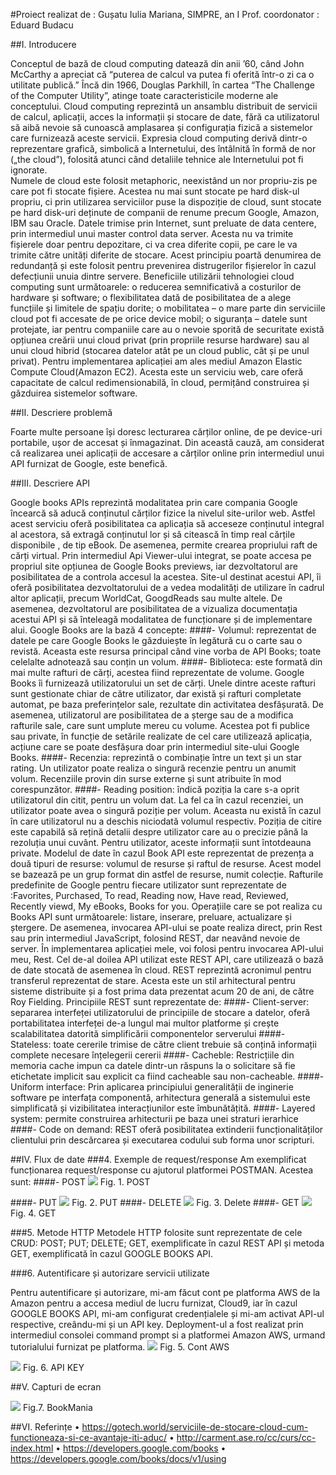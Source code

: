 
#Proiect realizat de : Gușatu Iulia Mariana, SIMPRE, an I
Prof. coordonator : Eduard Budacu


##I.	Introducere

Conceptul de bază de cloud computing datează din anii ’60, când John McCarthy a apreciat că “puterea de calcul va putea fi oferită într-o zi ca o utilitate publică.” Încă din 1966, Douglas Parkhill, în cartea “The Challenge of the Computer Utility”, atinge toate caracteristicile moderne ale conceptului.
Cloud computing reprezintă un ansamblu distribuit de servicii de calcul, aplicații, acces la informații și stocare de date, fără ca utilizatorul să aibă nevoie să cunoască amplasarea și configurația fizică a sistemelor care furnizează aceste servicii.  Expresia cloud computing derivă dintr-o reprezentare grafică, simbolică a Internetului, des întâlnită în formă de nor („the cloud”), folosită atunci când detaliile tehnice ale Internetului pot fi ignorate.  
Numele de cloud este folosit metaphoric, neexistând un nor propriu-zis pe care pot fi stocate fișiere.  Acestea nu mai sunt stocate pe hard disk-ul propriu, ci prin utilizarea serviciilor puse la dispoziție de cloud, sunt stocate pe hard disk-uri deținute de companii de renume precum Google, Amazon, IBM sau Oracle.
Datele trimise prin Internet, sunt preluate de data centere, prin intermediul unui master control data server. Acesta nu va trimite fișierele doar pentru depozitare, ci va crea diferite copii, pe care le va trimite către unități diferite de stocare. Acest principiu poartă denumirea de redundanță și este folosit pentru prevenirea distrugerilor fișierelor în cazul defecțiunii unuia dintre servere. 
Beneficiile utilizării tehnologiei cloud computing sunt următoarele:
o	reducerea semnificativă a costurilor de hardware și software;
o	flexibilitatea dată de posibilitatea de a alege funcțiile și limitele de spațiu dorite;
o	mobilitatea – o mare parte din serviciile cloud pot fi accesate de pe orice device mobil;
o	siguranța – datele sunt protejate, iar pentru companiile care au o nevoie sporită de securitate există opțiunea creării unui cloud privat (prin propriile resurse hardware) sau al unui cloud hibrid (stocarea datelor atât pe un cloud public, cât și pe unul privat).
Pentru implementarea aplicației am ales mediul Amazon Elastic Compute Cloud(Amazon EC2). Acesta este un serviciu web, care oferă capacitate de calcul redimensionabilă, în cloud, permițând construirea și găzduirea sistemelor software.
    

##II.	Descriere problemă

Foarte multe persoane își doresc lecturarea cărților online, de pe device-uri portabile, ușor de accesat și înmagazinat. Din această cauză, am considerat că realizarea unei aplicații de accesare a cărților online prin intermediul unui API furnizat  de Google, este benefică.

##III.	Descriere API

Google books APIs reprezintă modalitatea prin care compania Google încearcă să aducă conținutul cărților fizice la nivelul site-urilor web. Astfel acest serviciu oferă posibilitatea ca aplicația să acceseze conținutul integral al acestora, să extragă conținutul lor și să citească în timp real cărțile disponibile , de tip eBook. De asemenea, permite crearea propriului raft de cărți virtual. 
Prin intermediul Api Viewer-ului integrat, se poate accesa pe propriul site opțiunea de Google Books previews, iar dezvoltatorul are posibilitatea de a controla accesul la acestea.
Site-ul destinat acestui API, îi oferă posibilitatea dezvoltatorului de a vedea modalități de utilizare în cadrul altor aplicații, precum WorldCat, GoogdReads sau multe altele. De asemenea, dezvoltatorul are posibilitatea de a vizualiza documentația acestui API și să înteleagă modalitatea de funcționare și de implementare alui.
Google Books are la bază 4 concepte:
####-	Volumul: reprezentat de datele pe care Google Books le găzduiește în legătură cu o carte sau o revistă. Aceasta este resursa principal când vine vorba de API Books; toate celelalte adnotează sau conțin un volum.
####-	Biblioteca: este formată din mai multe rafturi de cărți, acestea fiind reprezentate de volume. Google Books îi furnizează utilizatorului un set de cărți. Unele dintre aceste rafturi sunt gestionate chiar de către utilizator, dar există și rafturi completate automat, pe baza preferințelor sale, rezultate din activitatea desfășurată.  De asemenea, utilizatorul are posibilitatea de a șterge sau de a modifica rafturile sale, care sunt umplute mereu cu volume. Acestea pot fi publice sau private, în funcție de setările realizate de cel care utilizează aplicația, acțiune care se poate desfășura doar prin intermediul site-ului Google Books.
####-	Recenzia: reprezintă o combinație între un text și un star rating. Un utilizator poate realiza o singură recenzie pentru un anumit volum. Recenziile provin din surse externe și sunt atribuite în mod corespunzător.
####-	Reading position: îndică poziția la care s-a oprit utilizatorul din citit, pentru un volum dat. La fel ca în cazul recenziei, un utilizator poate avea o singură poziție per volum. Aceasta nu există în cazul în care utilizatorul nu a deschis niciodată volumul respectiv. Poziția de citire este capabilă să rețină detalii despre utilizator care au o precizie până la rezoluția unui cuvânt. Pentru utilizator, aceste informații sunt întotdeauna private.
Modelul de date în cazul Book API este reprezentat de prezența a două tipuri de resurse: volumul de resurse și raftul de resurse. Acest model se bazează pe un grup format din astfel de resurse, numit colecție.
Rafturile predefinite de Google pentru fiecare utilizator sunt reprezentate de :Favorites, Purchased, To read, Reading now, Have read, Reviewed, Recently viewd, My eBooks, Books for you.
Operațiile care se pot realiza cu Books API sunt următoarele: listare, inserare, preluare, actualizare și ștergere. De asemenea, invocarea API-ului se poate realiza direct, prin Rest sau prin intermediul JavaScript, folosind REST, dar neavând nevoie de server.
În implementarea aplicației mele, voi folosi pentru invocarea API-ului meu, Rest.
Cel de-al doilea API utilizat este REST API, care utilizează o bază de date stocată de asemenea în cloud. REST reprezintă acronimul pentru transferul reprezentat de stare. Acesta este un stil arhitectural pentru sisteme distribuite și a fost prima data prezentat acum 20 de ani, de către Roy Fielding.
Principiile REST sunt reprezentate de:
####-	Client-server: separarea interfeței utilizatorului de principiile de stocare a datelor, oferă portabilitatea interfeței de-a lungul mai multor platforme și crește scalabilitatea datorită simplificării componentelor serverului
####-	Stateless: toate cererile trimise de către client trebuie să conțină informații complete necesare înțelegerii cererii
####-	Cacheble: Restricțiile din memoria cache impun ca datele dintr-un răspuns la o solicitare să fie etichetate implicit sau explicit ca fiind cacheable sau non-cacheable.
####-	Uniform interface: Prin aplicarea principiului generalității de inginerie software pe interfața componentă, arhitectura generală a sistemului este simplificată și vizibilitatea interacțiunilor este îmbunătățită.
####-	Layered system: permite construirea arhitecturii pe baza unei straturi ierarhice
####-	Code on demand: REST oferă posibilitatea extinderii funcționalităților clientului prin descărcarea și executarea codului sub forma unor scripturi.

##IV.	Flux de date
###4.	Exemple de request/response
Am exemplificat funcționarea request/response cu ajutorul platformei POSTMAN.
Acestea sunt:
####-	POST
 ![](/proiectCloudComputingGusatuIulia/images/exempluPOST.PNG)
Fig. 1. POST

####-	PUT
 ![](/proiectCloudComputingGusatuIulia/images/exempluPUT.PNG)
Fig. 2. PUT
####-	DELETE
 ![](/proiectCloudComputingGusatuIulia/images/exempluDELETE.PNG)
Fig. 3. Delete
####-	GET
 ![](/proiectCloudComputingGusatuIulia/images/exempluGET.PNG)
Fig. 4. GET

###5.	Metode HTTP
Metodele HTTP folosite sunt reprezentate de cele CRUD: POST; PUT; DELETE; GET, exemplificate în cazul REST API și metoda GET, exemplificată în cazul GOOGLE BOOKS API.

###6.	Autentificare și autorizare servicii utilizate

Pentru autentificare și autorizare, mi-am făcut cont pe platforma AWS de la Amazon pentru a accesa mediul de lucru furnizat, Cloud9, iar în cazul GOOGLE BOOKS API, mi-am configurat credențialele și mi-am activat API-ul respective, creându-mi și un API key. Deployment-ul a fost realizat prin intermediul consolei command prompt si a platformei Amazon AWS, urmand tutorialului furnizat pe platforma.
 ![](/proiectCloudComputingGusatuIulia/images/exempluMediuAWS.PNG)
Fig. 5. Cont AWS

 ![](/proiectCloudComputingGusatuIulia/images/exempluAPIKEY.PNG)
Fig. 6. API KEY

##V.	Capturi de ecran
 
 ![](/proiectCloudComputingGusatuIulia/images/BookMania.PNG)
Fig.7. BookMania


##VI.	Referințe 
•	https://gotech.world/serviciile-de-stocare-cloud-cum-functioneaza-si-ce-avantaje-iti-aduc/
•	http://carment.ase.ro/cc/curs/cc-index.html
•	https://developers.google.com/books
•	https://developers.google.com/books/docs/v1/using







